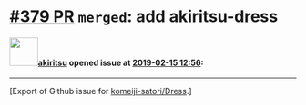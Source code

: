 # [\#379 PR](https://github.com/komeiji-satori/Dress/pull/379) `merged`: add akiritsu-dress

#### <img src="https://avatars.githubusercontent.com/u/6404644?u=7ba8f15dab68fedf16953175e8ede83517abd516&v=4" width="50">[akiritsu](https://github.com/akiritsu) opened issue at [2019-02-15 12:56](https://github.com/komeiji-satori/Dress/pull/379):






-------------------------------------------------------------------------------



[Export of Github issue for [komeiji-satori/Dress](https://github.com/komeiji-satori/Dress).]
